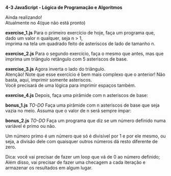 <strong>4-3 JavaScript - Lógica de Programação e Algoritmos</strong>

Ainda realizando!<br>
Atualmente no 4(que não está pronto)

<strong>exercise_1.js</strong> Para o primeiro exercício de hoje, faça um programa que, dado um valor n qualquer, seja n > 1,<br>
imprima na tela um quadrado feito de asteriscos de lado de tamanho n.

<strong>exercise_2.js</strong> Para o segundo exercício, faça o mesmo que antes, mas que imprima um triângulo retângulo com 5 asteriscos de base.

<strong>exercise_3.js</strong> Agora inverta o lado do triângulo.<br>
Atenção! Note que esse exercício é bem mais complexo que o anterior! Não basta, aqui, imprimir somente asteriscos.<br>
Você precisará de uma lógica para imprimir espaços também.

<strong>exercise_4.js</strong> Depois, faça uma pirâmide com n asteriscos de base:

<strong>bonus_1.js</strong> <em>TO-DO</em> Faça uma pirâmide com n asteriscos de base que seja vazia no meio. Assuma que o valor de n será sempre ímpar:

<strong>bonus_2.js</strong> <em>TO-DO</em> Faça um programa que diz se um número definido numa variável é primo ou não.

Um número primo é um número que só é divisível por 1 e por ele mesmo, ou seja, a divisão dele com quaisquer outros números dá resto diferente de zero.

Dica: você vai precisar de fazer um loop que vá de 0 ao número definido; Além disso, vai precisar de fazer uma checagem a cada iteração e armazenar os resultados em algum lugar.